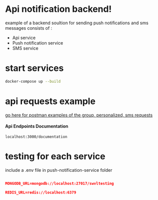 # Api notification backend!
example of a backend soultion for sending push notifications and sms messages consists of :
- Api service
- Push notification service
- SMS service

# start services
```sh
docker-compose up --build
```

# api requests example 
[go here for postman examples of the group, personalized, sms requests](https://documenter.getpostman.com/view/1483846/S17nVB2d)


#### Api Endpoints Documentation
```url
localhost:3000/documentation
```

# testing for each service 
include a .env file in push-notification-service folder

```json

MONGODB_URL=mongodb://localhost:27017/swvltesting

REDIS_URL=redis://localhost:6379

```
